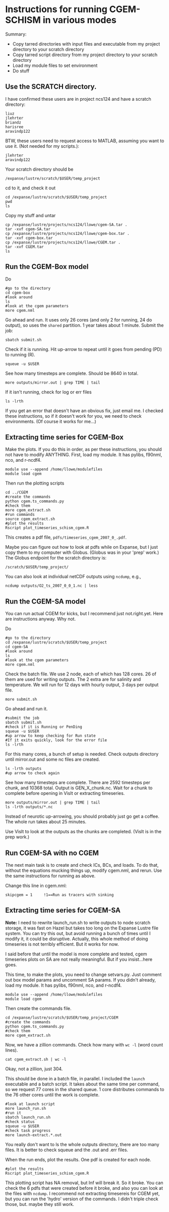 # Instructions for running CGEM-SCHISM in various modes

Summary:
- Copy tarred directories with input files and executable from my project directory to your scratch directory
- Copy tarred script directory from my project directory to your scratch directory
- Load my module files to set environment
- Do stuff

## Use the SCRATCH directory.

I have confirmed these users are in project ncs124 and have a scratch directory:
```
liuz
jlehrter
briandz
harisree
aravindp122
```

BTW, these users need to request access to MATLAB, assuming you want to use it.  (Not needed for my scripts.):
```
jlehrter
aravindp122
```

Your scratch directory should be
```
/expanse/lustre/scratch/$USER/temp_project
```

cd to it, and check it out
```
cd /expanse/lustre/scratch/$USER/temp_project
pwd
ls
```

Copy my stuff and untar
```
cp /expanse/lustre/projects/ncs124/llowe/cgem-SA.tar .
tar -xvf cgem-SA.tar
cp /expanse/lustre/projects/ncs124/llowe/cgem-box.tar .
tar -xvf cgem-box.tar
cp /expanse/lustre/projects/ncs124/llowe/CGEM.tar .
tar -xvf CGEM.tar
ls
```

## Run the CGEM-Box model

Do
```
#go to the directory
cd cgem-box
#look around
ls
#look at the cgem parameters
more cgem.nml
```

Go ahead and run.  It uses only 26 cores (and only 2 for running, 24 do output), so uses the `shared` partition.  1 year takes about 1 minute. Submit the job:
```
sbatch submit.sh
```
Check if it is running.  Hit up-arrow to repeat until it goes from pending (PD) to running (R).
```
squeue -u $USER
```

See how many timesteps are complete.  Should be 8640 in total.
```
more outputs/mirror.out | grep TIME | tail
```

If it isn't running, check for log or err files
```
ls -lrth
```
If you get an error that doesn't have an obvious fix, just email me.  I checked these instructions, so if it doesn't work for you, we need to check environments.  (Of course it works for me...)

## Extracting time series for CGEM-Box

Make the plots.  If you do this in order, as per these instructions, you should not have to modify ANYTHING.  First, load my module.  It has pylibs, f90nml, nco, and r-ncdf4.
```
module use --append /home/llowe/modulefiles
module load cgem
```
Then run the plotting scripts
```
cd ../CGEM
#create the commands
python cgem.ts_commands.py
#check them
more cgem_extract.sh
#run commands
source cgem_extract.sh
#plot the results
Rscript plot_timeseries_schism_cgem.R
```

This creates a pdf file, `pdfs/timeseries_cgem_2007_0_.pdf`.

Maybe you can figure out how to look at pdfs while on Expanse, but I just copy them to my computer with Globus.  (Globus was in your 'prep' work.)  The Globus endpoint for the scratch directory is:
```
/scratch/$USER/temp_project/
```

You can also look at individual netCDF outputs using `ncdump`, e.g.,
```
ncdump outputs/O2_ts_2007_0_0_1.nc | less
```

## Run the CGEM-SA model

You can run actual CGEM for kicks, but I recommend just not.right.yet.  Here are instructions anyway.  Why not.  

Do
```
#go to the directory
cd /expanse/lustre/scratch/$USER/temp_project
cd cgem-SA
#look around
ls
#look at the cgem parameters
more cgem.nml
```

Check the batch file.  We use 2 node, each of which has 128 cores.  26 of them are used for writing outputs.  The 2 extra are for salinity and temperature.  We will run for 12 days with hourly output, 3 days per output file.
```
more submit.sh
```

Go ahead and run it.
```
#submit the job
sbatch submit.sh
#check if it is Running or PenDing
squeue -u $USER
#up arrow to keep checking for Run state
#If it exits quickly, look for the error file
ls -lrth
```

For this many cores, a bunch of setup is needed.  Check outputs directory until mirror.out and some nc files are created.
```
ls -lrth outputs
#up arrow to check again
```

See how many timesteps are complete.  There are 2592 timesteps per chunk, and 10368 total. Output is GEN_X_chunk.nc.  Wait for a chunk to complete before opening in VisIt or extracting timeseries.
```
more outputs/mirror.out | grep TIME | tail
ls -lrth outputs/*.nc
```
Instead of neurotic up-arrowing, you should probably just go get a coffee.  The whole run takes about 25 minutes.

Use VisIt to look at the outputs as the chunks are completed.  (VisIt is in the prep work.)

## Run CGEM-SA with no CGEM

The next main task is to create and check ICs, BCs, and loads.  To do that, without the equations mucking things up, modify cgem.nml, and rerun.  Use the same instructions for running as above.

Change this line in cgem.nml:
```
skipcgem = 1     !1==Run as tracers with sinking
```

## Extracting time series for CGEM-SA

**Note:**  I need to rewrite launch_run.sh to write outputs to node scratch storage, it was fast on Hazel but takes too long on the Expanse Lustre file system. You can try this out, but avoid running a bunch of times until I modify it, it could be disruptive.  Actually, this whole method of doing timeseries is not terribly efficient.  But it works for now.

I said before that until the model is more complete and tested, cgem timeseries plots on SA are not really meaningful.  But if you insist...here goes.

This time, to make the plots, you need to change setvars.py.  Just comment out box model params and uncomment SA params. If you didn't already, load my module.  It has pylibs, f90nml, nco, and r-ncdf4.
```
module use --append /home/llowe/modulefiles
module load cgem
```
Then create the commands file.
```
cd /expanse/lustre/scratch/$USER/temp_project/CGEM
#create the commands
python cgem.ts_commands.py
#check them
more cgem_extract.sh
```
Now, we have a zillion commands.  Check how many with `wc -l` (word count lines).
```
cat cgem_extract.sh | wc -l
```
Okay, not a zillion, just 304.

This should be done in a batch file, in parallel.  I included the `launch` executable and a batch script.  It takes about the same time per command, so we request 77 cores in the shared queue.  1 core distributes commands to the 76 other cores until the work is complete.
```
#look at launch script
more launch_run.sh
#run it
sbatch launch_run.sh
#check status
squeue -u $USER
#check task progress
more launch-extract.*.out
```
You really don't want to ls the whole outputs directory, there are too many files.  It is better to check squeue and the .out and .err files.



When the run ends, plot the results.  One pdf is created for each node.
```
#plot the results
Rscript plot_timeseries_schism_cgem.R
```

This plotting script has NA removal, but Inf will break it.  So it broke.  You can check the 6 pdfs that were created before it broke, and also you can look at the files with `ncdump`.  I recommend not extracting timesereis for CGEM yet, but you can run the 'hydro' version of the commands.  I didn't triple check those, but.  maybe they still work.





















